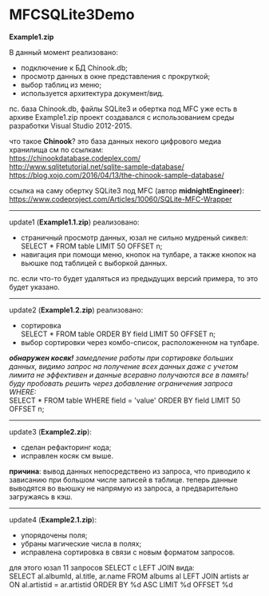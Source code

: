 <H1>MFCSQLite3Demo</H1>

<b>Example1.zip</b><br>

В данный момент реализовано:<br>
<ul>
<li>подключение к БД Chinook.db;</li>
<li>просмотр данных в окне представления с прокруткой;</li>
<li>выбор таблиц из меню;</li>
<li>используется архитектура документ/вид.</li>
</ul>

пс. база Chinook.db, файлы SQLite3 и обертка под MFC уже есть в архиве Example1.zip
проект создавался с использованием среды разработки Visual Studio 2012-2015.<br>

что такое <b>Chinook</b>? это база данных некого цифрового медиа хранилища 
см по ссылкам:<br>
https://chinookdatabase.codeplex.com/<br>
http://www.sqlitetutorial.net/sqlite-sample-database/<br>
https://blog.xojo.com/2016/04/13/the-chinook-sample-database/<br>

ссылка на саму обертку SQLite3 под MFC (автор <b>midnightEngineer</b>):<br>
https://www.codeproject.com/Articles/10060/SQLite-MFC-Wrapper<br>

----------------------------------------------------------------------------
update1 (<b>Example1.1.zip</b>) реализовано:<br>
<ul>
<li>страничный просмотр данных, юзал не сильно мудреный сиквел:</li>
SELECT * FROM table LIMIT 50 OFFSET n;<br>
<li>навигация при помощи меню, кнопок на тулбаре, а также кнопок на вьюшке под таблицей с выборкой данных.</li>
 </ul>

пс. если что-то будет удаляться из предыдущих версий примера, то это будет указано.

----------------------------------------------------------------------------
update2 (<b>Example1.2.zip</b>) реализовано:<br>
<ul>
<li>сортировка</li>
SELECT * FROM table ORDER BY field LIMIT 50 OFFSET n;<br>
<li>выбор сортировки через комбо-список, расположенном на тулбаре.</li>
 </ul>

<p><i><b>обнаружен косяк!</b> замедление работы при сортировке больших данных, видимо запрос на получение всех данных даже с учетом лимита не эффективен и данные всеравно получаются все в память! 
буду пробовать решить через добавление ограничения запроса WHERE:</i><br>
SELECT * FROM table WHERE field = 'value' ORDER BY field LIMIT 50 OFFSET n;</p>

----------------------------------------------------------------------------
update3 (<b>Example2.zip</b>):
<ul>
<li>сделан рефакторинг кода;</li>
<li>исправлен косяк см выше.</li>
</ul>
<p><b>причина</b>: вывод данных непосредствено из запроса, что приводило к зависанию при большом числе записей в таблице. 
теперь данные выводятся во вьюшку не напрямую из запроса, а предварительно загружаясь в кэш.</p>

----------------------------------------------------------------------------
update4 (<b>Example2.1.zip</b>):
<ul>
<li>упорядочены поля;</li>
<li>убраны магические числа в полях;</li>
<li>исправлена сортировка в связи с новым форматом запросов.</li>
</ul>
<p>для этого юзал 11 запросов SELECT с LEFT JOIN вида:<br>
SELECT al.albumId, al.title, ar.name FROM albums al
		LEFT JOIN artists ar ON al.artistid = ar.artistid
		ORDER BY %d ASC LIMIT %d OFFSET %d</p>
